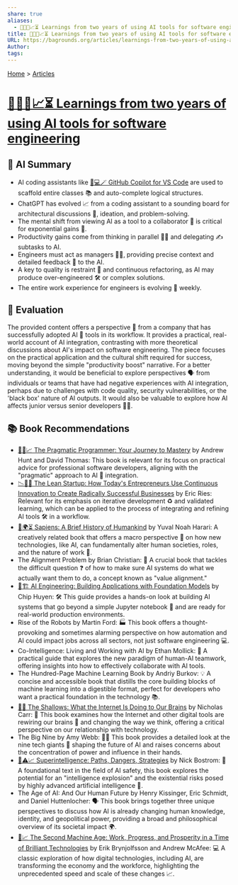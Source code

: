 ```yaml
---
share: true
aliases:
  - 🤖👨‍💻📈⏳ Learnings from two years of using AI tools for software engineering
title: 🤖👨‍💻📈⏳ Learnings from two years of using AI tools for software engineering
URL: https://bagrounds.org/articles/learnings-from-two-years-of-using-ai-tools-for-software-engineering
Author:
tags:
---
```

[Home](../index.md) > [Articles](./index.md)  
# [🤖👨‍💻📈⏳ Learnings from two years of using AI tools for software engineering](https://newsletter.pragmaticengineer.com/p/two-years-of-using-ai)  
## 🤖 AI Summary  
  
* AI coding assistants like [🤖💻🪄 GitHub Copilot for VS Code](../software/github-copilot-for-vs-code.md) are used to scaffold entire classes 📚 and auto-complete logical structures.  
* ChatGPT has evolved 📈 from a coding assistant to a sounding board for architectural discussions 🤔, ideation, and problem-solving.  
* The mental shift from viewing AI as a tool to a collaborator 🤝 is critical for exponential gains 🚀.  
* Productivity gains come from thinking in parallel 👯‍♀️ and delegating ✍️ subtasks to AI.  
* Engineers must act as managers 🧑‍💼, providing precise context and detailed feedback 📝 to the AI.  
* A key to quality is restraint 🛑 and continuous refactoring, as AI may produce over-engineered 🛠️ or complex solutions.  
* The entire work experience for engineers is evolving 🔄 weekly.  
  
## 🤔 Evaluation  
The provided content offers a perspective 🧐 from a company that has successfully adopted AI 🤖 tools in its workflow. It provides a practical, real-world account of AI integration, contrasting with more theoretical discussions about AI's impact on software engineering. The piece focuses on the practical application and the cultural shift required for success, moving beyond the simple "productivity boost" narrative. For a better understanding, it would be beneficial to explore perspectives 🗣️ from individuals or teams that have had negative experiences with AI integration, perhaps due to challenges with code quality, security vulnerabilities, or the 'black box' nature of AI outputs. It would also be valuable to explore how AI affects junior versus senior developers 🧑‍💻.  
  
## 📚 Book Recommendations  
* [🧑‍💻📈 The Pragmatic Programmer: Your Journey to Mastery](../books/the-pragmatic-programmer-your-journey-to-mastery.md) by Andrew Hunt and David Thomas: This book is relevant for its focus on practical advice for professional software developers, aligning with the "pragmatic" approach to AI 🤖 integration.  
* [📉🧪🚀 The Lean Startup: How Today's Entrepreneurs Use Continuous Innovation to Create Radically Successful Businesses](../books/the-lean-startup.md) by Eric Ries: Relevant for its emphasis on iterative development ♻️ and validated learning, which can be applied to the process of integrating and refining AI tools 🛠️ in a workflow.  
* [📜🌍⏳ Sapiens: A Brief History of Humankind](../books/sapiens-a-brief-history-of-humankind.md) by Yuval Noah Harari: A creatively related book that offers a macro perspective 🔭 on how new technologies, like AI, can fundamentally alter human societies, roles, and the nature of work 🏢.  
* The Alignment Problem by Brian Christian: 🧠 A crucial book that tackles the difficult question ❓ of how to make sure AI systems do what we actually want them to do, a concept known as "value alignment."  
* [🤖🏗️ AI Engineering: Building Applications with Foundation Models](../books/ai-engineering-building-applications-with-foundation-models.md) by Chip Huyen: 🛠️ This guide provides a hands-on look at building AI systems that go beyond a simple Jupyter notebook 📓 and are ready for real-world production environments.  
* Rise of the Robots by Martin Ford: 🏭 This book offers a thought-provoking and sometimes alarming perspective on how automation and AI could impact jobs across all sectors, not just software engineering 💻.  
* Co-Intelligence: Living and Working with AI by Ethan Mollick: 🤝 A practical guide that explores the new paradigm of human-AI teamwork, offering insights into how to effectively collaborate with AI tools.  
* The Hundred-Page Machine Learning Book by Andriy Burkov: 💡 A concise and accessible book that distills the core building blocks of machine learning into a digestible format, perfect for developers who want a practical foundation in the technology 📚.  
* [📱🧠 The Shallows: What the Internet Is Doing to Our Brains](../books/the-shallows-what-the-internet-is-doing-to-our-brains.md) by Nicholas Carr: 🧠 This book examines how the Internet and other digital tools are rewiring our brains 🤯 and changing the way we think, offering a critical perspective on our relationship with technology.  
* The Big Nine by Amy Webb: 👩‍💼 This book provides a detailed look at the nine tech giants 🏢 shaping the future of AI and raises concerns about the concentration of power and influence in their hands.  
* [🤖⚠️📈 Superintelligence: Paths, Dangers, Strategies](../books/superintelligence-paths-dangers-strategies.md) by Nick Bostrom: 🤖 A foundational text in the field of AI safety, this book explores the potential for an "intelligence explosion" and the existential risks posed by highly advanced artificial intelligence 🚀.  
* The Age of AI: And Our Human Future by Henry Kissinger, Eric Schmidt, and Daniel Huttenlocher: 🗣️ This book brings together three unique perspectives to discuss how AI is already changing human knowledge, identity, and geopolitical power, providing a broad and philosophical overview of its societal impact 🌍.  
* [🤖📈 The Second Machine Age: Work, Progress, and Prosperity in a Time of Brilliant Technologies](../books/the-second-machine-age-work-progress-and-prosperity-in-a-time-of-brilliant-technologies.md) by Erik Brynjolfsson and Andrew McAfee: 💻 A classic exploration of how digital technologies, including AI, are transforming the economy and the workforce, highlighting the unprecedented speed and scale of these changes 📈.